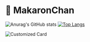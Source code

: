 # 💛 MakaronChan

![Anurag's GitHub stats](https://github-readme-stats.vercel.app/api?username=MakaronChan&show_icons=true&theme=dracula&bg_color=30,e96443,904e95&title_color=fff&text_color=fff&hide_border=true)
[![Top Langs](https://github-readme-stats.vercel.app/api/top-langs/?username=MakaronChan&theme=dark&bg_color=30,e96443,904e95&hide_border=true)](https://github.com/anuraghazra/github-readme-stats)

![Customized Card](https://github-readme-stats.vercel.app/api/pin?username=MakaronChan&repo=Clearlag-Languages&title_color=fff&icon_color=f9f9f9&text_color=9f9f9f&bg_color=151515)
